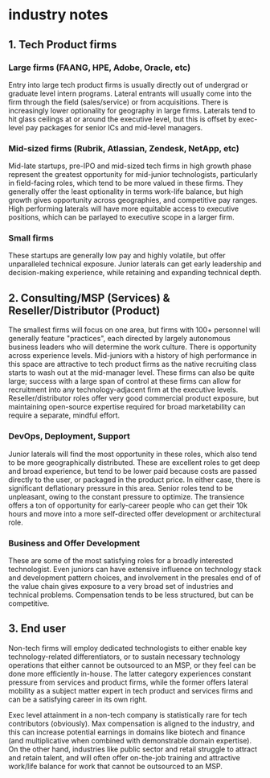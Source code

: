 # industry notes

## 1. Tech Product firms
### Large firms (FAANG, HPE, Adobe, Oracle, etc)
Entry into large tech product firms is usually directly out of undergrad or graduate level intern programs.  Lateral entrants will usually come into the firm through the field (sales/service) or from acquisitions.  There is increasingly lower optionality for geography in large firms.  Laterals tend to hit glass ceilings at or around the executive level, but this is offset by exec-level pay packages for senior ICs and mid-level managers.

### Mid-sized firms (Rubrik, Atlassian, Zendesk, NetApp, etc)
Mid-late startups, pre-IPO and mid-sized tech firms in high growth phase represent the greatest opportunity for mid-junior technologists, particularly in field-facing roles, which tend to be more valued in these firms. They generally offer the least optionality in terms work-life balance, but high growth gives opportunity across geographies, and competitive pay ranges.  High performing laterals will have more equitable access to executive positions, which can be parlayed to executive scope in a larger firm.

### Small firms 
These startups are generally low pay and highly volatile, but offer unparalleled technical exposure.  Junior laterals can get early leadership and decision-making experience, while retaining and expanding technical depth.

## 2. Consulting/MSP (Services) & Reseller/Distributor (Product)
The smallest firms will focus on one area, but firms with 100+ personnel will generally feature "practices", each directed by largely autonomous business leaders who will determine the work culture.  There is opportunity across experience levels.  Mid-juniors with a history of high performance in this space are attractive to tech product firms as the native recruiting class starts to wash out at the mid-manager level.  These firms can also be quite large;  success with a large span of control at these firms can allow for recruitment into any technology-adjacent firm at the executive levels.  Reseller/distributor roles offer very good commercial product exposure, but maintaining open-source expertise required for broad marketability can require a separate, mindful effort.

### DevOps, Deployment, Support
Junior laterals will find the most opportunity in these roles, which also tend to be more geographically distributed.  These are excellent roles to get deep and broad experience, but tend to be lower paid because costs are passed directly to the user, or packaged in the product price.  In either case, there is significant deflationary pressure in this area.  Senior roles tend to be unpleasant, owing to the constant pressure to optimize.  The transience offers a ton of opportunity for early-career people who can get their 10k hours and move into a more self-directed offer development or architectural role.

### Business and Offer Development
These are some of the most satisfying roles for a broadly interested technologist.  Even juniors can have extensive influence on technology stack and development pattern choices, and involvement in the presales end of of the value chain gives exposure to a very broad set of industries and technical problems.  Compensation tends to be less structured, but can be competitive.

## 3. End user
Non-tech firms will employ dedicated technologists to either enable key technology-related differentiators, or to sustain necessary technology operations that either cannot be outsourced to an MSP, or they feel can be done more efficiently in-house.  The latter category experiences constant pressure from services and product firms, while the former offers lateral mobility as a subject matter expert in tech product and services firms and can be a satisfying career in its own right.

Exec level attainment in a non-tech company is statistically rare for tech contributors (obviously). Max compensation is aligned to the industry, and this can increase potential earnings in domains like biotech and finance (and multiplicative when combined with demonstrable domain expertise).  On the other hand, industries like public sector and retail struggle to attract and retain talent, and will often offer on-the-job training and attractive work/life balance for work that cannot be outsourced to an MSP.